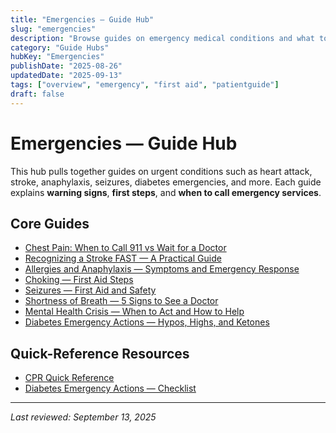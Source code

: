 ```yaml
---
title: "Emergencies — Guide Hub"
slug: "emergencies"
description: "Browse guides on emergency medical conditions and what to do in urgent situations."
category: "Guide Hubs"
hubKey: "Emergencies"
publishDate: "2025-08-26"
updatedDate: "2025-09-13"
tags: ["overview", "emergency", "first aid", "patientguide"]
draft: false
---
```


# Emergencies — Guide Hub

This hub pulls together guides on urgent conditions such as heart attack, stroke, anaphylaxis, seizures, diabetes emergencies, and more. Each guide explains **warning signs**, **first steps**, and **when to call emergency services**.

## Core Guides
- [Chest Pain: When to Call 911 vs Wait for a Doctor](/guides/when-to-seek-emergency-help-for-chest-pain)  
- [Recognizing a Stroke FAST — A Practical Guide](/guides/recognizing-stroke)  
- [Allergies and Anaphylaxis — Symptoms and Emergency Response](/guides/allergies-and-anaphylaxis)  
- [Choking — First Aid Steps](/guides/choking-first-aid)  
- [Seizures — First Aid and Safety](/guides/seizures-first-aid)  
- [Shortness of Breath — 5 Signs to See a Doctor](/guides/shortness-of-breath-see-a-doctor)  
- [Mental Health Crisis — When to Act and How to Help](/guides/mental-health-crisis)  
- [Diabetes Emergency Actions — Hypos, Highs, and Ketones](/guides/diabetes-emergency-actions)  

## Quick-Reference Resources
- [CPR Quick Reference](/resources/cpr-quick-reference)  
- [Diabetes Emergency Actions — Checklist](/resources/diabetes-emergency-actions-checklist)  

---

*Last reviewed: September 13, 2025*  


